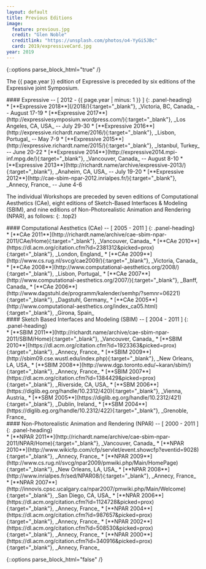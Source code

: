 ```yaml
---
layout: default
title: Previous Editions
image:
  feature: previous.jpg
  credit: "Glen Noble"
  creditlink: "https://unsplash.com/photos/o4-YyGi5JBc"
  card: 2019/expressiveCard.jpg
year: 2019
---
```

{::options parse_block_html="true" /}

The {{ page.year }} edition of Expressive is preceded by six editions of the Expressive joint Symposium.

<div class="panel panel-default">
#### Expressive -- [ 2012 - {{ page.year | minus: 1 }} ]
{: .panel-heading}
<div class="panel-body">
* [**Expressive 2018**](/2018/){:target="_blank"}, _Victoria, BC, Canada_ -- August 17-19
* [**Expressive 2017**](http://expressivesymposium.wordpress.com/){:target="_blank"}, _Los Angeles, CA, USA_ -- July 29-30
* [**Expressive 2016**](http://expressive.richardt.name/2016/){:target="_blank"}, _Lisbon, Portugal_ -- May 7-9
* [**Expressive 2015**](http://expressive.richardt.name/2015/){:target="_blank"}, _Istanbul, Turkey_ -- June 20-22
* [**Expressive 2014**](http://expressive2014.mpi-inf.mpg.de/){:target="_blank"}, _Vancouver, Canada_ -- August 8-10
* [**Expressive 2013**](http://richardt.name/archive/expressive-2013/){:target="_blank"}, _Anaheim, CA, USA_ -- July 19-20
* [**Expressive 2012**](http://cae-sbim-npar-2012.inrialpes.fr/){:target="_blank"}, _Annecy, France_ -- June 4-6
</div>
</div>

The individual Workshops are preceded by seven editions of Computational Aesthetics (CAe), eight editions of Sketch-Based Interfaces & Modeling (SBIM), and nine editions of Non-Photorealistic Animation and Rendering (NPAR), as follows:
{: .top2}

<div class="panel panel-default">
#### Computational Aesthetics (CAe) -- [ 2005 - 2011 ]
{: .panel-heading}
<div class="panel-body">
* [**CAe 2011**](http://richardt.name/archive/cae-sbim-npar-2011/CAe/Home){:target="_blank"}, _Vancouver, Canada_
* [**CAe 2010**](https://dl.acm.org/citation.cfm?id=2381312&picked=prox){:target="_blank"}, _London, England_
* [**CAe 2009**](http://www.cs.rug.nl/svcg/cae2009/){:target="_blank"}, _Victoria, Canada_
* [**CAe 2008**](http://www.computational-aesthetics.org/2008/){:target="_blank"}, _Lisbon, Portugal_
* [**CAe 2007**](http://www.computational-aesthetics.org/2007/){:target="_blank"}, _Banff, Canada_
* [**CAe 2006**](http://www.dagstuhl.de/programm/kalender/semhp/?semnr=06221){:target="_blank"}, _Dagstuhl, Germany_
* [**CAe 2005**](http://www.computational-aesthetics.org/index_ca05.html){:target="_blank"}, _Girona, Spain_
</div>
</div>

<div class="panel panel-default">
#### Sketch Based Interfaces and Modeling (SBIM) -- [ 2004 - 2011 ]
{: .panel-heading}
<div class="panel-body">
* [**SBIM 2011**](http://richardt.name/archive/cae-sbim-npar-2011/SBIM/Home){:target="_blank"}, _Vancouver, Canada_
* [**SBIM 2010**](https://dl.acm.org/citation.cfm?id=1923363&picked=prox){:target="_blank"}, _Annecy, France_
* [**SBIM 2009**](http://sbim09.cse.wustl.edu/index.php){:target="_blank"}, _New Orleans, LA, USA_
* [**SBIM 2008**](http://www.dgp.toronto.edu/~karan/sbim/){:target="_blank"}, _Annecy, France_
* [**SBIM 2007**](https://dl.acm.org/citation.cfm?id=1384429&picked=prox){:target="_blank"}, _Riverside, CA, USA_
* [**SBM 2006**](https://diglib.eg.org/handle/10.2312/420){:target="_blank"}, _Vienna, Austria_
* [**SBM 2005**](https://diglib.eg.org/handle/10.2312/421){:target="_blank"}, _Dublin, Ireland_
* [**SBM 2004**](https://diglib.eg.org/handle/10.2312/422){:target="_blank"}, _Grenoble, France_
</div>
</div>

<div class="panel panel-default">
#### Non-Photorealistic Animation and Rendering (NPAR) -- [ 2000 - 2011 ]
{: .panel-heading}
<div class="panel-body">
* [**NPAR 2011**](http://richardt.name/archive/cae-sbim-npar-2011/NPAR/Home){:target="_blank"}, _Vancouver, Canada_
* [**NPAR 2010**](http://www.wikicfp.com/cfp/servlet/event.showcfp?eventid=9028){:target="_blank"}, _Annecy, France_
* [**NPAR 2009**](http://www.cs.rug.nl/svcg/npar2009/pmwiki.php/Main/HomePage){:target="_blank"}, _New Orleans, LA, USA_
* [**NPAR 2008**](http://www.inrialpes.fr/sed/NPAR08/){:target="_blank"}, _Annecy, France_
* [**NPAR 2007**](http://innovis.cpsc.ucalgary.ca/npar2007/pmwiki.php/Main/Welcome){:target="_blank"}, _San Diego, CA, USA_
* [**NPAR 2006**](https://dl.acm.org/citation.cfm?id=1124728&picked=prox){:target="_blank"}, _Annecy, France_
* [**NPAR 2004**](https://dl.acm.org/citation.cfm?id=987657&picked=prox){:target="_blank"}, _Annecy, France_
* [**NPAR 2002**](https://dl.acm.org/citation.cfm?id=508530&picked=prox){:target="_blank"}, _Annecy, France_
* [**NPAR 2000**](https://dl.acm.org/citation.cfm?id=340916&picked=prox){:target="_blank"}, _Annecy, France_
</div>
</div>

{::options parse_block_html="false" /}
